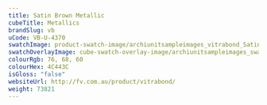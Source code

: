 ```yaml
---
title: Satin Brown Metallic
cubeTitle: Metallics
brandSlug: vb
uCode: VB-U-4370
swatchImage: product-swatch-image/archiunitsampleimages_vitrabond_Satin_Brown_Metallic.jpg
swatchOverlayImage: cube-swatch-overlay-image/archiunitsampleimages_swatch-overlay_vitrabond.png
colourRgb: 76, 68, 60
colourHex: 4C443C
isGloss: "false"
websiteUrl: http://fv.com.au/product/vitrabond/
weight: 73821
---
```

